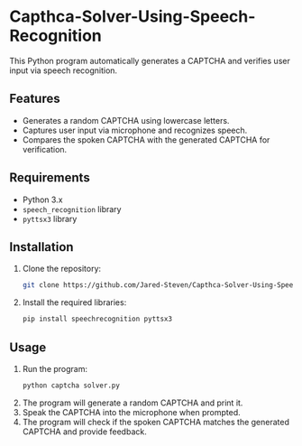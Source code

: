 # Capthca-Solver-Using-Speech-Recognition

This Python program automatically generates a CAPTCHA and verifies user input via speech recognition.

## Features
- Generates a random CAPTCHA using lowercase letters.
- Captures user input via microphone and recognizes speech.
- Compares the spoken CAPTCHA with the generated CAPTCHA for verification.

## Requirements
- Python 3.x
- `speech_recognition` library
- `pyttsx3` library

## Installation
1. Clone the repository:
    ```sh
    git clone https://github.com/Jared-Steven/Capthca-Solver-Using-Speech-Recognition.git
    ```
2. Install the required libraries:
    ```sh
    pip install speechrecognition pyttsx3
    ```

## Usage
1. Run the program:
    ```sh
    python captcha solver.py
    ```
2. The program will generate a random CAPTCHA and print it.
3. Speak the CAPTCHA into the microphone when prompted.
4. The program will check if the spoken CAPTCHA matches the generated CAPTCHA and provide feedback.

